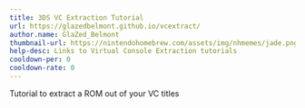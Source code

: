 ```yaml
---
title: 3DS VC Extraction Tutorial
url: https://glazedbelmont.github.io/vcextract/
author.name: GlaZed_Belmont
thumbnail-url: https://nintendohomebrew.com/assets/img/nhmemes/jade.png
help-desc: Links to Virtual Console Extraction tutorials
cooldown-per: 0
cooldown-rate: 0
---
```


Tutorial to extract a ROM out of your VC titles
